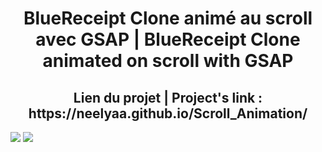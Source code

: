 <h1 align="center">BlueReceipt Clone animé au scroll avec GSAP | BlueReceipt Clone animated on scroll with GSAP </h1>
<h2 align="center">Lien du projet | Project's link : https://neelyaa.github.io/Scroll_Animation/</h2>
<img src="https://github.com/user-attachments/assets/039f6c9a-62f8-4897-a301-83cbfe49277c" />
<img src="https://github.com/user-attachments/assets/9d6f5034-0654-4da8-bbfa-f9cdad7ee3ee" />
